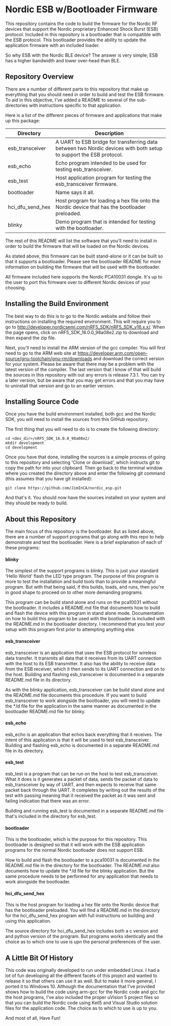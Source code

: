 Nordic ESB w/Bootloader Firmware
===

This repository contains the code to build the firmware for the Nordic RF devices that support the Nordic proprietary Enhanced Shock Burst (ESB) protocol.  Included in this repository is a bootloader that is compatible with the ESB protocol.  This bootloader provides the ability to update the application firmware with an included loader.

So why ESB with the Nordic BLE device?  The answer is very simple; ESB has a higher bandwidth and lower over-head than BLE.

Repository Overview
---
There are a number of different parts to this repository that make up everything that you should need in order to build and test the ESB firmware.  To aid in this objective, I've added a README to several of the sub-directories with instructions specific to that application.  

Here is a list of the different pieces of firmware and applications that make up  this package:

| Directory | Description |
| --- | --- |
| esb_transceiver  | A UART to ESB bridge for transferring data between two Nordic devices with both setup to support the ESB protocol. |
| esb_echo         | Echo program intended to be used for testing esb_transceiver. |
| esb_test         | Host application program for testing the esb_transceiver firmware. |
| bootloader       | Name says it all. |
| hci_dfu_send_hex | Host program for loading a hex file onto the Nordic device that has the bootloader preloaded. |
| blinky           | Demo program that is intended for testing with the bootloader. |

The rest of this README will list the software that you'll need to install in order to build the firmware that will be loaded on the Nordic devices.

As stated above, this firmware can be built stand-alone or it can be built so that it supports a bootloader.  Please see the bootloader README for more information on building the firmware that will be used with the bootloader.

All firmware included here supports the Nordic PCA10031 dongle.  It's up to the user to port this firmware over to different Nordic devices of your choosing.

Installing the Build Environment
---

The best way to do this is to go to the Nordic website and follow their instructions on installing the required environment.  This will require you to go to http://developer.nordicsemi.com/nRF5_SDK/nRF5_SDK_v16.x.x/.  When the page opens, click on nRF5_SDK_16.0.0_98a08e2.zip to download and then expand the zip file.

Next, you'll need to install the ARM version of the gcc compiler.  You will first need to go to the ARM web site at https://developer.arm.com/open-source/gnu-toolchain/gnu-rm/downloads and download the correct version for your system.  Please be aware that there may be a problem with the latest version of the compiler.  The last version that I know of that will build the sources in this repository with out any errors is release 7.3.1.  You can try a later version, but be aware that you may get errors and that you may have to uninstall that version and go to an earlier version.

Installing Source Code
---
Once you have the build environment installed, both gcc and the Nordic SDK, you will need to install the sources from this GitHub repository.

The first thing that you will need to do is to create the following directory:
```
cd <dev_dir>/nRF5_SDK_16.0.0_98a08e2/
mkdir development
cd development
```
Once you have that done, installing the sources is a simple process of going to this repository and selecting 'Clone or download', which instructs git to copy the path for into your clipboard.  Then go back to the terminal window where you created the directory above and enter the following git command (this assumes that you have git installed):
```
git clone https://github.com/JimInCA/nordic_esp.git
```
And that's it.  You should now have the sources installed on your system and they should be ready to build.

About this Repository
---
The main focus of this repository is the bootloader.  But as listed above, there are a number of support programs that go along with this repo to help demonstrate and test the bootloader.  Here is a brief explanation of each of these programs:

#### blinky
 The simplest of the support programs is blinky.  This is just your standard 'Hello World' flash the LED type program.  The purpose of this program is more to test the installation and build tools than to provide a meaningful program.  But with that being said, if this builds, loads, and runs, then you're in good shape to proceed on to other more demanding programs.  
 
 This program can be build stand alone and runs on the pca10031 without the bootloader.  It includes a README.md file that documents how to build and flash the device with this program in stand alone mode.  Documentation on how to build this program to be used with the bootloader is included with the README.md in the bootloader directory.  I recommend that you test your setup with this program first prior to attempting anything else.

 #### esb_transceiver
 esb_transceiver is an application that uses the ESB protocol for wireless data transfer.  It transmits all data that it receives from its UART connection with the host to its ESB transmitter.  It also has the ability to receive data from the ESB receiver, which it then sends to its UART connection and on to the host.  Building and flashing esb_transceiver is documented in a separate README.md file in its directory. 

 As with the blinky application, esb_transceiver can be build stand alone and the README.md file documents this procedure.  If you want to build esb_transceiver to work alongside the bootloader, you will need to update the *.ld file for the application in the same manner as documented in the bootloader README.md file for blinky.

 #### esb_echo
 esb_echo is an application that echos back everything that it receives.  The intent of this application is that it will be used to test esb_transceiver.  Building and flashing esb_echo is documented in a separate README.md file in its directory. 

 #### esb_test 
 esb_test is a program that can be run on the host to test esb_transceiver.  What it does is it generates a packet of data, sends the packet of data to esb_transceiver by way of UART, and then expects to receive that same packet back through the UART.  It completes by writing out the results of the test with passing meaning that it received the packet as it was sent and failing indication that there was an error.

 Building and running esb_test is documented in a separate README.md file that's included in the directory for esb_test.

 #### bootloader
 This is the bootloader, which is the purpose for this repository.  This bootloader is designed so that it will work with the ESB application programs for the normal Nordic bootloader does not support ESB.  
 
 How to build and flash the bootloader to a pca10031 is documented in the README.md file in the directory for the bootloader.  The README.md also documents how to update the *.ld file for the blinky application.  But the same procedure needs to be performed for any application that needs to work alongside the bootloader.

#### hci_dfu_send_hex

This is the host program for loading a hex file onto the Nordic device that has the bootloader preloaded.  You will find a README.md in the directory for the hci_dfu_send_hex program with full instructions on building and using this application.  

The source directory for hci_dfu_send_hex includes both a c version and and python version of the program.  But programs works identically and the choice as to which one to use is upn the personal preferences of the user.

A Little Bit Of History
---
This code was originally developed to run under embedded Linux.  I had a lot of fun developing all the different facets of this project and wanted to release it so that others can use it as well.  But to make it more general, I ported it to Windows 10.  Although the documentation that I've provided shows how to build the code using arm-gcc for the Nordic code and gcc for the host programs, I've also included the proper uVision 5 project files so that you can build the Nordic code using Keil5 and Visual Studio solution files for the application code.  The choice as to which to use is up to you.

And most of all, Have Fun!